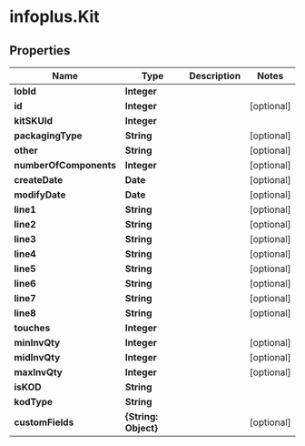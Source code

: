 # infoplus.Kit

## Properties
Name | Type | Description | Notes
------------ | ------------- | ------------- | -------------
**lobId** | **Integer** |  | 
**id** | **Integer** |  | [optional] 
**kitSKUId** | **Integer** |  | 
**packagingType** | **String** |  | [optional] 
**other** | **String** |  | [optional] 
**numberOfComponents** | **Integer** |  | [optional] 
**createDate** | **Date** |  | [optional] 
**modifyDate** | **Date** |  | [optional] 
**line1** | **String** |  | [optional] 
**line2** | **String** |  | [optional] 
**line3** | **String** |  | [optional] 
**line4** | **String** |  | [optional] 
**line5** | **String** |  | [optional] 
**line6** | **String** |  | [optional] 
**line7** | **String** |  | [optional] 
**line8** | **String** |  | [optional] 
**touches** | **Integer** |  | 
**minInvQty** | **Integer** |  | [optional] 
**midInvQty** | **Integer** |  | [optional] 
**maxInvQty** | **Integer** |  | [optional] 
**isKOD** | **String** |  | 
**kodType** | **String** |  | 
**customFields** | **{String: Object}** |  | [optional] 


